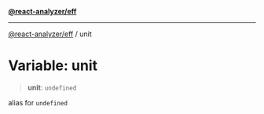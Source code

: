 [**@react-analyzer/eff**](../README.md)

***

[@react-analyzer/eff](../README.md) / unit

# Variable: unit

> **unit**: `undefined`

alias for `undefined`
